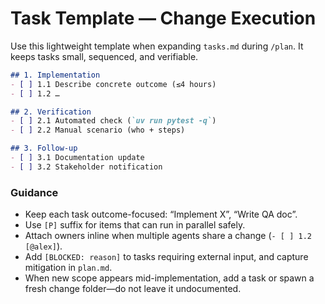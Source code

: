 # Task Template — Change Execution

Use this lightweight template when expanding `tasks.md` during `/plan`. It keeps tasks small, sequenced, and verifiable.

```markdown
## 1. Implementation
- [ ] 1.1 Describe concrete outcome (≤4 hours)
- [ ] 1.2 …

## 2. Verification
- [ ] 2.1 Automated check (`uv run pytest -q`)
- [ ] 2.2 Manual scenario (who + steps)

## 3. Follow-up
- [ ] 3.1 Documentation update
- [ ] 3.2 Stakeholder notification
```

### Guidance

- Keep each task outcome-focused: “Implement X”, “Write QA doc”.
- Use `[P]` suffix for items that can run in parallel safely.
- Attach owners inline when multiple agents share a change (`- [ ] 1.2 [@alex]`).
- Add `[BLOCKED: reason]` to tasks requiring external input, and capture mitigation in `plan.md`.
- When new scope appears mid-implementation, add a task or spawn a fresh change folder—do not leave it undocumented.
